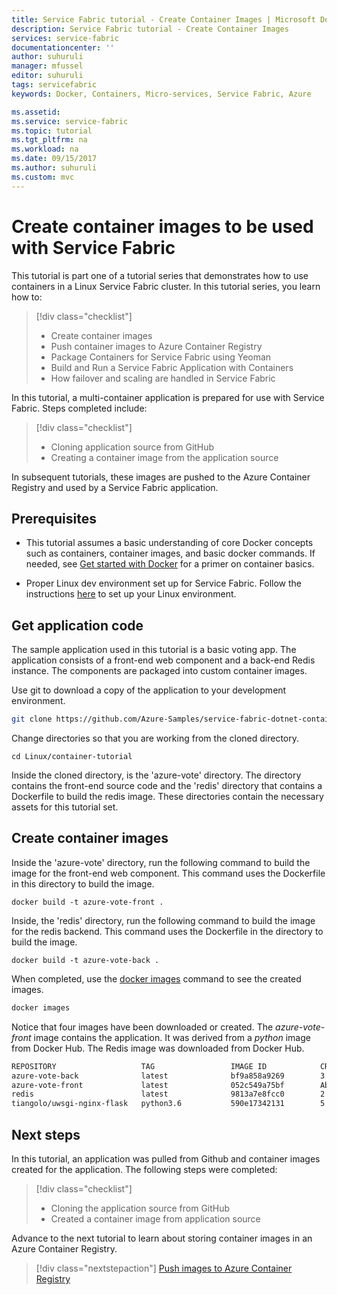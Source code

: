 ```yaml
---
title: Service Fabric tutorial - Create Container Images | Microsoft Docs
description: Service Fabric tutorial - Create Container Images
services: service-fabric
documentationcenter: ''
author: suhuruli
manager: mfussel
editor: suhuruli
tags: servicefabric
keywords: Docker, Containers, Micro-services, Service Fabric, Azure

ms.assetid: 
ms.service: service-fabric
ms.topic: tutorial
ms.tgt_pltfrm: na
ms.workload: na
ms.date: 09/15/2017
ms.author: suhuruli
ms.custom: mvc
---
```


# Create container images to be used with Service Fabric

This tutorial is part one of a tutorial series that demonstrates how to use containers in a Linux Service Fabric cluster. In this tutorial series, you learn how to: 

> [!div class="checklist"]
> * Create container images
> * Push container images to Azure Container Registry
> * Package Containers for Service Fabric using Yeoman
> * Build and Run a Service Fabric Application with Containers
> * How failover and scaling are handled in Service Fabric

In this tutorial, a multi-container application is prepared for use with Service Fabric. Steps completed include: 

> [!div class="checklist"]
> * Cloning application source from GitHub  
> * Creating a container image from the application source

In subsequent tutorials, these images are pushed to the Azure Container Registry and used by a Service Fabric application.

## Prerequisites

- This tutorial assumes a basic understanding of core Docker concepts such as containers, container images, and basic docker commands. If needed, see [Get started with Docker]( https://docs.docker.com/get-started/) for a primer on container basics. 

- Proper Linux dev environment set up for Service Fabric. Follow the instructions [here](service-fabric-get-started-linux.md) to set up your Linux environment. 

## Get application code

The sample application used in this tutorial is a basic voting app. The application consists of a front-end web component and a back-end Redis instance. The components are packaged into custom container images. 

Use git to download a copy of the application to your development environment.

```bash
git clone https://github.com/Azure-Samples/service-fabric-dotnet-containers.git
```

Change directories so that you are working from the cloned directory.

```
cd Linux/container-tutorial
```

Inside the cloned directory, is the 'azure-vote' directory. The directory contains the front-end source code and the 'redis' directory that contains a Dockerfile to  build the redis image. These directories contain the necessary assets for this tutorial set. 

## Create container images

Inside the 'azure-vote' directory, run the following command to build the image for the front-end web component. This command uses the Dockerfile in this directory to build the image. 

```
docker build -t azure-vote-front .
```

Inside, the 'redis' directory, run the following command to build the image for the redis backend. This command uses the Dockerfile in the directory to build the image. 

```
docker build -t azure-vote-back .
```

When completed, use the [docker images](https://docs.docker.com/engine/reference/commandline/images/) command to see the created images.

```bash
docker images
```

Notice that four images have been downloaded or created. The *azure-vote-front* image contains the application. It was derived from a *python* image from Docker Hub. The Redis image was downloaded from Docker Hub.

```bash
REPOSITORY                   TAG                 IMAGE ID            CREATED              SIZE
azure-vote-back              latest              bf9a858a9269        3 seconds ago        107MB
azure-vote-front             latest              052c549a75bf        About a minute ago   708MB
redis                        latest              9813a7e8fcc0        2 days ago           107MB
tiangolo/uwsgi-nginx-flask   python3.6           590e17342131        5 days ago           707MB

```

## Next steps

In this tutorial, an application was pulled from Github and container images created for the application. The following steps were completed:

> [!div class="checklist"]
> * Cloning the application source from GitHub  
> * Created a container image from application source

Advance to the next tutorial to learn about storing container images in an Azure Container Registry.

> [!div class="nextstepaction"]
> [Push images to Azure Container Registry](service-fabric-tutorial-prepare-acr.md)
